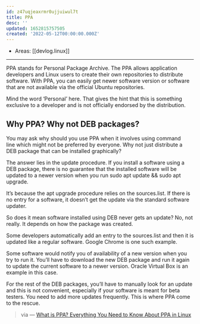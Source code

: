 ```yaml
---
id: z47uqjeaxrmr0ujjuiwul7t
title: PPA
desc: ''
updated: 1652815757505
created: '2022-05-12T00:00:00.000Z'
---
```


- Areas: [[devlog.linux]]

---

PPA stands for Personal Package Archive. The PPA allows application developers and Linux users to create their own repositories to distribute software. With PPA, you can easily get newer software version or software that are not available via the official Ubuntu repositories.

Mind the word ‘Personal’ here. That gives the hint that this is something exclusive to a developer and is not officially endorsed by the distribution.

## Why PPA? Why not DEB packages?

You may ask why should you use PPA when it involves using command line which might not be preferred by everyone. Why not just distribute a DEB package that can be installed graphically?

The answer lies in the update procedure. If you install a software using a DEB package, there is no guarantee that the installed software will be updated to a newer version when you run sudo apt update && sudo apt upgrade.

It’s because the apt upgrade procedure relies on the sources.list. If there is no entry for a software, it doesn’t get the update via the standard software updater.

So does it mean software installed using DEB never gets an update? No, not really. It depends on how the package was created.

Some developers automatically add an entry to the sources.list and then it is updated like a regular software. Google Chrome is one such example.

Some software would notify you of availability of a new version when you try to run it. You’ll have to download the new DEB package and run it again to update the current software to a newer version. Oracle Virtual Box is an example in this case.

For the rest of the DEB packages, you’ll have to manually look for an update and this is not convenient, especially if your software is meant for beta testers. You need to add more updates frequently. This is where PPA come to the rescue.

> via — [What is PPA? Everything You Need to Know About PPA in Linux](https://itsfoss.com/ppa-guide/)
